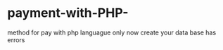 # payment-with-PHP-
method for pay  with php  languague  only  now create your data base has errors 
